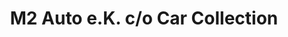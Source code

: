 ---
title: "M2 Auto e.K. c/o Car Collection"
url: /walluf/m2-auto-e-k-c-o-car-collection/
shop: Autohaus
---